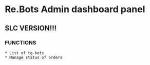 # Re.Bots Admin dashboard panel

## SLC VERSION!!!

### FUNCTIONS
```
* List of tg-bots 
* Manage status of orders
```